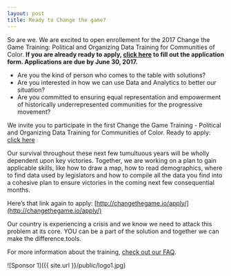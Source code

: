 ```yaml
---
layout: post
title: Ready to Change the game?
---
```


So are we. We are excited to open enrollement for the 2017 Change the Game Training: Political and Organizing Data Training for Communities of Color. **If you are already ready to apply, [click here](http://changethegame.io/apply/) to fill out the application form. Applications are due by June 30, 2017.**

+ Are you the kind of person who comes to the table with solutions? 
+ Are you interested in how we can use Data and Analytics to better our situation? 
+ Are you committed to ensuring equal representation and empowerment of historically underrepresented communities for the progressive movement?  

We invite you to participate in the first Change the Game Training -  Political and Organizing Data Training for Communities of Color. Ready to apply: [click here](http://changethegame.io/apply/) 

Our survival throughout these next few tumultuous years will be wholly dependent upon key victories. Together, we are working on a plan to gain applicable skills, like how to draw a map, how to read demographics, where to find data used by legislators and how to compile all the data you find into a cohesive plan to ensure victories in the coming next few consequential months. 
  
Here’s that link again to apply: [http://changethegame.io/apply/](http://changethegame.io/apply/)
 
Our country is experiencing a crisis and we know we need to attack this problem at its core. YOU can be a part of the solution and together we can make the difference.tools.

For more information about the training, [check out our FAQ](http://changethegame.io/info/).

![Sponsor 1]({{ site.url }}/public/logo1.jpg)


